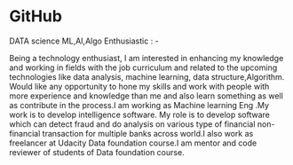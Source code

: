 # GitHub
DATA science ML,AI,Algo Enthusiastic : -


Being a technology enthusiast, I am interested in enhancing my knowledge and working in fields with the job curriculum and related to the upcoming technologies like data analysis, machine learning, data structure,Algorithm. Would like any opportunity to hone my skills and work with people with more experience and knowledge than me and also learn something as well as contribute in the process.I am working as Machine learning Eng .My work is to develop intelligence software. My role is to develop software which can detect fraud and do analysis on various type of financial non-financial transaction for multiple banks across world.I also work as freelancer at Udacity Data foundation course.I am mentor and code reviewer of students of Data foundation course.
